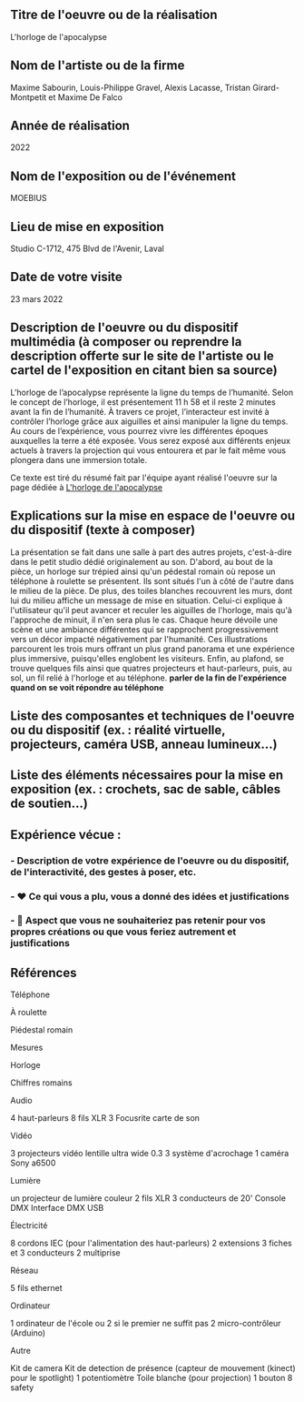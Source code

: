  ## Titre de l'oeuvre ou de la réalisation
 
 L'horloge de l'apocalypse

 ## Nom de l'artiste ou de la firme
 
 Maxime Sabourin, Louis-Philippe Gravel, Alexis Lacasse, Tristan Girard-Montpetit et Maxime De Falco

 ## Année de réalisation
 
 2022

 ## Nom de l'exposition ou de l'événement
 
 MOEBIUS

 ## Lieu de mise en exposition
 
 Studio C-1712, 475 Blvd de l'Avenir, Laval

 ## Date de votre visite
 
 23 mars 2022

 ## Description de l'oeuvre ou du dispositif multimédia (à composer ou reprendre la description offerte sur le site de l'artiste ou le cartel de l'exposition en citant bien sa source)
 
L’horloge de l’apocalypse représente la ligne du temps de l’humanité. Selon le concept de l’horloge, il est présentement 11 h 58 et il reste 2 minutes avant la fin de l’humanité. À travers ce projet, l’interacteur est invité à contrôler l’horloge grâce aux aiguilles et ainsi manipuler la ligne du temps. Au cours de l’expérience, vous pourrez vivre les différentes époques auxquelles la terre a été exposée. Vous serez exposé aux différents enjeux actuels à travers la projection qui vous entourera et par le fait même vous plongera dans une immersion totale.
 
 Ce texte est tiré du résumé fait par l'équipe ayant réalisé l'oeuvre sur la page dédiée à [L'horloge de l'apocalypse](https://tim-montmorency.com/2022/projets/L-horloge-de-l-apocalypse/docs/web/index.html)

 ## Explications sur la mise en espace de l'oeuvre ou du dispositif (texte à composer)
 
La présentation se fait dans une salle à part des autres projets, c'est-à-dire dans le petit studio dédié originalement au son. D'abord, au bout de la pièce, un horloge sur trépied ainsi qu'un pédestal romain où repose un téléphone à roulette se présentent. Ils sont situés l'un à côté de l'autre dans le milieu de la pièce. De plus, des toiles blanches recouvrent les murs, dont lui du milieu affiche un message de mise en situation. Celui-ci explique à l'utilisateur qu'il peut avancer et reculer les aiguilles de l'horloge, mais qu'à l'approche de minuit, il n'en sera plus le cas. Chaque heure dévoile une scène et une ambiance différentes qui se rapprochent progressivement vers un décor impacté négativement par l'humanité. Ces illustrations parcourent les trois murs offrant un plus grand panorama et une expérience plus immersive, puisqu'elles englobent les visiteurs. Enfin, au plafond, se trouve quelques fils ainsi que quatres projecteurs et haut-parleurs, puis, au sol, un fil relié à l'horloge et au téléphone. **parler de la fin de l'expérience quand on se voit répondre au téléphone**

 ## Liste des composantes et techniques de l'oeuvre ou du dispositif (ex. : réalité virtuelle, projecteurs, caméra USB, anneau lumineux...)

 ## Liste des éléments nécessaires pour la mise en exposition (ex. : crochets, sac de sable, câbles de soutien...)

 ## Expérience vécue :

 ### - Description de votre expérience de l'oeuvre ou du dispositif, de l'interactivité, des gestes à poser, etc.

 ### - ❤️ Ce qui vous a plu, vous a donné des idées et justifications

 ### - 🤔 Aspect que vous ne souhaiteriez pas retenir pour vos propres créations ou que vous feriez autrement et justifications
 
 ## Références
 

Téléphone

À roulette

Piédestal romain

Mesures

Horloge

Chiffres romains

Audio

4 haut-parleurs
8 fils XLR 3
Focusrite carte de son

Vidéo

3 projecteurs vidéo lentille ultra wide 0.3
3 système d'acrochage
1 caméra Sony a6500

Lumière

un projecteur de lumière couleur
2 fils XLR 3 conducteurs de 20'
Console DMX
Interface DMX USB

Électricité

8 cordons IEC (pour l'alimentation des haut-parleurs)
2 extensions 3 fiches et 3 conducteurs
2 multiprise

Réseau

5 fils ethernet

Ordinateur

1 ordinateur de l'école ou 2 si le premier ne suffit pas
2 micro-contrôleur (Arduino)

Autre

Kit de camera
Kit de detection de présence (capteur de mouvement (kinect) pour le spotlight)
1 potentiomètre
Toile blanche (pour projection)
1 bouton
8 safety

